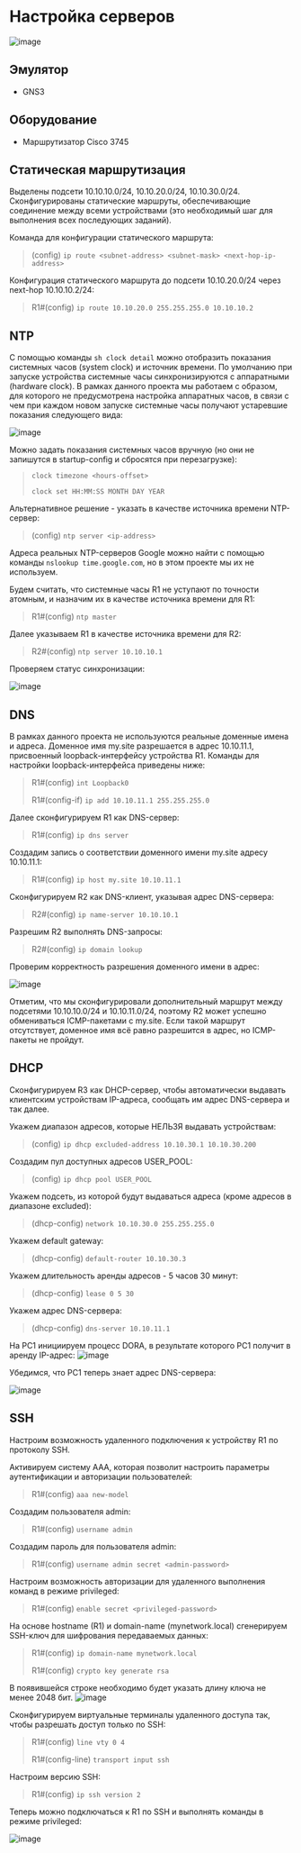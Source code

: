 # Настройка серверов
![image](https://github.com/user-attachments/assets/9e240007-fa74-47b9-9342-ac00ec1b1182)

## Эмулятор
* GNS3

## Оборудование
* Маршрутизатор Cisco 3745

## Статическая маршрутизация

Выделены подсети 10.10.10.0/24, 10.10.20.0/24, 10.10.30.0/24. Сконфигурированы статические маршруты, обеспечивающие соединение между всеми устройствами (это необходимый шаг для выполнения всех последующих заданий).

Команда для конфигурации статического маршрута:
> (config) `ip route <subnet-address> <subnet-mask> <next-hop-ip-address>`

Конфигурация статического маршрута до подсети 10.10.20.0/24 через next-hop 10.10.10.2/24:
> R1#(config) `ip route 10.10.20.0 255.255.255.0 10.10.10.2`

## NTP

С помощью команды `sh clock detail` можно отобразить показания системных часов (system clock) и источник времени. По умолчанию при запуске устройства системные часы синхронизируются с аппаратными (hardware clock). В рамках данного проекта мы работаем с образом, для которого не предусмотрена настройка аппаратных часов, в связи с чем при каждом новом запуске системные часы получают устаревшие показания следующего вида:

![image](https://github.com/user-attachments/assets/1a6fde21-edde-402c-8d6c-77f9affce70a)

Можно задать показания системных часов вручную (но они не запишутся в startup-config и сбросятся при перезагрузке):
>`clock timezone <hours-offset>`
>
>`clock set HH:MM:SS MONTH DAY YEAR`

Альтернативное решение - указать в качестве источника времени NTP-сервер:
>(config) `ntp server <ip-address>`

Адреса реальных NTP-серверов Google можно найти с помощью команды `nslookup time.google.com`, но в этом проекте мы их не используем.

Будем считать, что системные часы R1 не уступают по точности атомным, и назначим их в качестве источника времени для R1:
> R1#(config) `ntp master`

Далее указываем R1 в качестве источника времени для R2: 
> R2#(config) `ntp server 10.10.10.1`

Проверяем статус синхронизации:

![image](https://github.com/user-attachments/assets/55dba27e-8ea3-41c9-a8a5-d5fbf40c22f7)

## DNS

В рамках данного проекта не используются реальные доменные имена и адреса. Доменное имя my.site разрешается в адрес 10.10.11.1, присвоенный loopback-интерфейсу устройства R1. Команды для настройки loopback-интерфейса приведены ниже:

> R1#(config) `int Loopback0`
>
> R1#(config-if) `ip add 10.10.11.1 255.255.255.0`

Далее сконфигурируем R1 как DNS-сервер:
> R1#(config) `ip dns server`

Создадим запись о соответствии доменного имени my.site адресу 10.10.11.1: 
> R1#(config) `ip host my.site 10.10.11.1`

Сконфигурируем R2 как DNS-клиент, указывая адрес DNS-сервера:
> R2#(config) `ip name-server 10.10.10.1`

Разрешим R2 выполнять DNS-запросы:
> R2#(config) `ip domain lookup`

Проверим корректность разрешения доменного имени в адрес:

![image](https://github.com/user-attachments/assets/4480f846-83e9-4107-bce4-67e642e8ccc1)

Отметим, что мы сконфигурировали дополнительный маршрут между подсетями 10.10.10.0/24 и 10.10.11.0/24, поэтому R2 может успешно обмениваться ICMP-пакетами с my.site. Если такой маршрут отсутствует, доменное имя всё равно разрешится в адрес, но ICMP-пакеты не пройдут.

## DHCP

Сконфигурируем R3 как DHCP-сервер, чтобы автоматически выдавать клиентским устройствам IP-адреса, сообщать им адрес DNS-сервера и так далее.

Укажем диапазон адресов, которые НЕЛЬЗЯ выдавать устройствам:
>(config) `ip dhcp excluded-address 10.10.30.1 10.10.30.200`

Создадим пул доступных адресов USER_POOL:
>(config) `ip dhcp pool USER_POOL`

Укажем подсеть, из которой будут выдаваться адреса (кроме адресов в диапазоне excluded):
>(dhcp-config) `network 10.10.30.0 255.255.255.0`

Укажем default gateway:
>(dhcp-config) `default-router 10.10.30.3`

Укажем длительность аренды адресов - 5 часов 30 минут:
>(dhcp-config) `lease 0 5 30`

Укажем адрес DNS-сервера:
>(dhcp-config) `dns-server 10.10.11.1`

На PC1 инициируем процесс DORA, в результате которого PC1 получит в аренду IP-адрес:
![image](https://github.com/user-attachments/assets/fc6488b5-32ee-47de-bffe-19605b858012)

Убедимся, что PC1 теперь знает адрес DNS-сервера:

![image](https://github.com/user-attachments/assets/46c763db-c6b8-4399-9f99-753fe874e502)

## SSH

Настроим возможность удаленного подключения к устройству R1 по протоколу SSH.

Активируем систему AAA, которая позволит настроить параметры аутентификации и авторизации пользователей:
> R1#(config) `aaa new-model`

Создадим пользователя admin:
> R1#(config) `username admin`

Создадим пароль для пользователя admin:
> R1#(config) `username admin secret <admin-password>`

Настроим возможность авторизации для удаленного выполнения команд в режиме privileged:
> R1#(config) `enable secret <privileged-password>`

На основе hostname (R1) и domain-name (mynetwork.local) сгенерируем SSH-ключ для шифрования передаваемых данных:
> R1#(config) `ip domain-name mynetwork.local`
> 
> R1#(config) `crypto key generate rsa`

В появившейся строке необходимо будет указать длину ключа не менее 2048 бит.
![image](https://github.com/user-attachments/assets/b2f10bcc-6b97-4c12-b9c1-d2b8897fee75)

Сконфигурируем виртуальные терминалы удаленного доступа так, чтобы разрешать доступ только по SSH:
> R1#(config) `line vty 0 4`
> 
> R1#(config-line) `transport input ssh`

Настроим версию SSH:
> R1#(config) `ip ssh version 2`

Теперь можно подключаться к R1 по SSH и выполнять команды в режиме privileged:

![image](https://github.com/user-attachments/assets/c129cf0c-c1d1-4251-89f4-d5a12aad4728)
